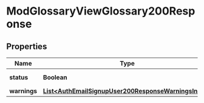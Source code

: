 

# ModGlossaryViewGlossary200Response


## Properties

| Name | Type | Description | Notes |
|------------ | ------------- | ------------- | -------------|
|**status** | **Boolean** | True on success |  |
|**warnings** | [**List&lt;AuthEmailSignupUser200ResponseWarningsInner&gt;**](AuthEmailSignupUser200ResponseWarningsInner.md) |  |  [optional] |



